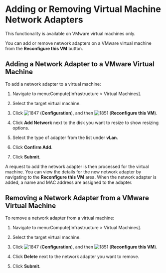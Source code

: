 # Adding or Removing Virtual Machine Network Adapters

<div class="note">

This functionality is available on VMware virtual machines only.

</div>

You can add or remove network adapters on a VMware virtual machine from
the **Reconfigure this VM** button.

## Adding a Network Adapter to a VMware Virtual Machine

To add a network adapter to a virtual machine:

1.  Navigate to menu:Compute\[Infrastructure \> Virtual Machines\].

2.  Select the target virtual machine.

3.  Click ![1847](../images/1847.png) (**Configuration**), and then
    ![1851](../images/1851.png) (**Reconfigure this VM**).

4.  Click **Add Network** next to the disk you want to resize to show
    resizing options.

5.  Select the type of adapter from the list under **vLan**.

6.  Click **Confirm Add**.

7.  Click **Submit**.

A request to add the network adapter is then processed for the virtual
machine. You can view the details for the new network adapter by
navigating to the **Reconfigure this VM** area. When the network adapter
is added, a name and MAC address are assigned to the adapter.

## Removing a Network Adapter from a VMware Virtual Machine

To remove a network adapter from a virtual machine:

1.  Navigate to menu:Compute\[Infrastructure \> Virtual Machines\].

2.  Select the target virtual machine.

3.  Click ![1847](../images/1847.png) (**Configuration**), and then
    ![1851](../images/1851.png) (**Reconfigure this VM**).

4.  Click **Delete** next to the network adapter you want to remove.

5.  Click **Submit**.
